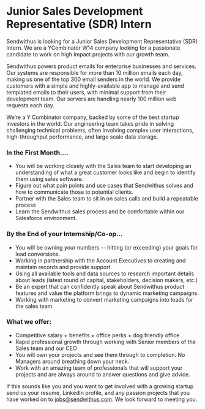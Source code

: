 Junior Sales Development Representative (SDR) Intern
===

Sendwithus is looking for a Junior Sales Development Representative (SDR) Intern. We are a YCombinator W14 company looking for a passionate candidate to work on high impact projects with our growth team. 

Sendwithus powers product emails for enterprise businesses and services. Our systems are responsible for more than 10 million emails each day, making us one of the top 300 email senders in the world. We provide customers with a simple and highly-available app to manage and send templated emails to their users, with minimal support from their development team. Our servers are handling nearly 100 million web requests each day.

We’re a Y Combinator company, backed by some of the best startup investors in the world. Our engineering team takes pride in solving challenging technical problems, often involving complex user interactions, high-throughput performance, and large scale data storage.

### In the First Month…. 
* You will be working closely with the Sales team to start developing an understanding of what a great customer looks like and begin to identify them using sales software.
* Figure out what pain points and use cases that Sendwithus solves and how to communicate those to potential clients.
* Partner with the Sales team to sit in on sales calls and build a repeatable process
* Learn the Sendwithus sales process and be comfortable within our Salesforce environment.


### By the End of your Internship/Co-op…
* You will be owning your numbers -- hitting (or exceeding) your goals for lead conversions.
* Working in partnership with the Account Executives to creating and maintain records and provide support.
* Using all available tools and data sources to research important details about leads (latest round of capital, stakeholders, decision makers, etc.)
* Be an expert that can confidently speak about Sendwithus product features and value the platform brings to dynamic marketing campaigns.
* Working with marketing to convert marketing campaigns into leads for the sales team.


### What we offer:
* Competitive salary + benefits + office perks + dog friendly office
* Rapid professional growth through working with Senior members of the Sales team and our CEO
* You will own your projects and see them through to completion. No Managers around breathing down your neck.
* Work with an amazing team of professionals that will support your projects and are always around to answer questions and give advice.


If this sounds like you and you want to get involved with a growing startup send us your resume, LinkedIn profile, and any passion projects that you have worked on to [jobs@sendwithus.com](mailto:jobs@sendwithus.com). We look forward to meeting you.

